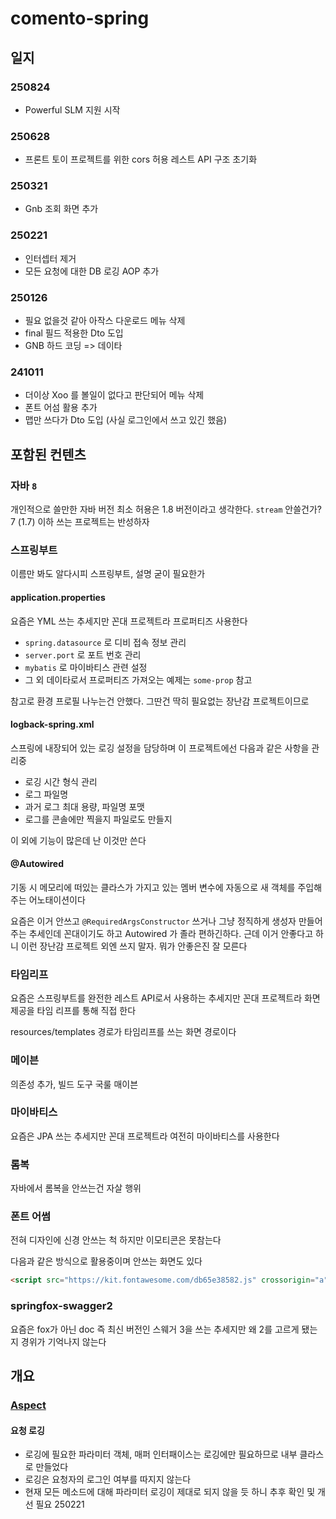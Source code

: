 # comento-spring
## 일지
### 250824
- Powerful SLM 지원 시작

### 250628
- 프론트 토이 프로젝트를 위한 cors 허용 레스트 API 구조 초기화

### 250321
- Gnb 조회 화면 추가

### 250221
- 인터셉터 제거
- 모든 요청에 대한 DB 로깅 AOP 추가

### 250126
- 필요 없을것 같아 아작스 다운로드 메뉴 삭제
- final 필드 적용한 Dto 도입
- GNB 하드 코딩 => 데이타

### 241011
- 더이상 Xoo 를 볼일이 없다고 판단되어 메뉴 삭제
- 폰트 어섬 활용 추가
- 맵만 쓰다가 Dto 도입 (사실 로그인에서 쓰고 있긴 했음)

## 포함된 컨텐츠
### 자바 `8`
개인적으로 쓸만한 자바 버전 최소 허용은 1.8 버전이라고 생각한다.
`stream` 안쓸건가?
7 (1.7) 이하 쓰는 프로젝트는 반성하자

### 스프링부트
이름만 봐도 알다시피 스프링부트, 설명 굳이 필요한가

#### application.properties
요즘은 YML 쓰는 추세지만 꼰대 프로젝트라 프로퍼티즈 사용한다
- `spring.datasource` 로 디비 접속 정보 관리
- `server.port` 로 포트 번호 관리
- `mybatis` 로 마이바티스 관련 설정
- 그 외 데이타로서 프로퍼티즈 가져오는 예제는 `some-prop` 참고

참고로 환경 프로필 나누는건 안했다.
그딴건 딱히 필요없는 장난감 프로젝트이므로

#### logback-spring.xml
스프링에 내장되어 있는 로깅 설정을 담당하며 이 프로젝트에선 다음과 같은 사항을 관리중
- 로깅 시간 형식 관리
- 로그 파일명
- 과거 로그 최대 용량, 파일명 포맷
- 로그를 콘솔에만 찍을지 파일로도 만들지

이 외에 기능이 많은데 난 이것만 쓴다

#### @Autowired
기동 시 메모리에 떠있는 클라스가 가지고 있는 멤버 변수에 자동으로 새 객체를 주입해주는 어노태이션이다

요즘은 이거 안쓰고 `@RequiredArgsConstructor` 쓰거나 그냥 정직하게 생성자 만들어주는 추세인데 꼰대이기도 하고 Autowired 가 졸라 편하긴하다.
근데 이거 안좋다고 하니 이런 장난감 프로젝트 외엔 쓰지 말자.
뭐가 안좋은진 잘 모른다

### 타임리프
요즘은 스프링부트를 완전한 레스트 API로서 사용하는 추세지만 꼰대 프로젝트라 화면 제공을 타임 리프를 통해 직접 한다

resources/templates 경로가 타임리프를 쓰는 화면 경로이다

### 메이븐
의존성 추가, 빌드 도구 국룰 매이븐

### 마이바티스
요즘은 JPA 쓰는 추세지만 꼰대 프로젝트라 여전히 마이바티스를 사용한다

### 롬복
자바에서 롬복을 안쓰는건 자살 행위

### 폰트 어썸
전혀 디자인에 신경 안쓰는 척 하지만 이모티콘은 못참는다

다음과 같은 방식으로 활용중이며 안쓰는 화면도 있다
```html
<script src="https://kit.fontawesome.com/db65e38582.js" crossorigin="a"></script>
```

### springfox-swagger2
요즘은 fox가 아닌 doc
즉 최신 버전인 스웨거 3을 쓰는 추세지만 왜 2를 고르게 됐는지 경위가 기억나지 않는다

## 개요
### [Aspect](https://github.com/powerfulh/comento-spring/blob/main/oracleSpringBoot/src/main/java/com/comento/oracleSpringBoot/Aop.java)
#### 요청 로깅
- 로깅에 필요한 파라미터 객체, 매퍼 인터패이스는 로깅에만 필요하므로 내부 클라스로 만들었다
- 로깅은 요청자의 로그인 여부를 따지지 않는다
- 현재 모든 메소드에 대해 파라미터 로깅이 제대로 되지 않을 듯 하니 추후 확인 및 개선 필요 250221
